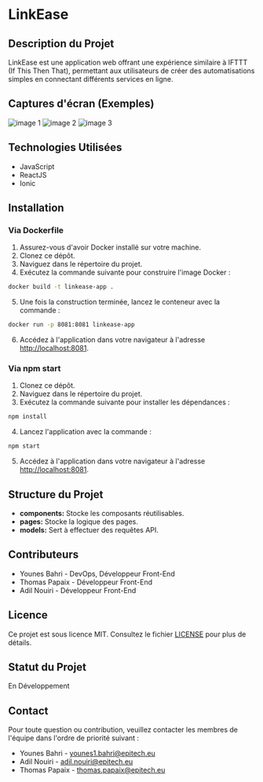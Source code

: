 # LinkEase

## Description du Projet

LinkEase est une application web offrant une expérience similaire à IFTTT (If This Then That), permettant aux utilisateurs de créer des automatisations simples en connectant différents services en ligne.

## Captures d'écran (Exemples)

![image 1](https://cdn.discordapp.com/attachments/906932555868143636/1186975755792551976/WorkSpaceActivate.png?ex=65953451&is=6582bf51&hm=1be4ea642a56463fa46240577fe54613e5690ddc9b9fed635101b6f0aa4ea7b4&)
![image 2](https://media.discordapp.net/attachments/906932555868143636/1186975756115521576/AutomatPoc.png?ex=65953451&is=6582bf51&hm=a9516258d1c775166178610120c253d26fc4f146a0e4ecdce85209a1a09b39c2&=&format=webp&quality=lossless&width=256&height=554)
![image 3](https://media.discordapp.net/attachments/906932555868143636/1186975756593664110/LogInPage.png?ex=65953451&is=6582bf51&hm=0b189f1b63ddd1cd4e7fcc6c28d668f9255a3d89804b98d18d6360a66b573e94&=&format=webp&quality=lossless&width=256&height=554)

## Technologies Utilisées

- JavaScript
- ReactJS
- Ionic

## Installation

### Via Dockerfile

1. Assurez-vous d'avoir Docker installé sur votre machine.
2. Clonez ce dépôt.
3. Naviguez dans le répertoire du projet.
4. Exécutez la commande suivante pour construire l'image Docker :

```bash
docker build -t linkease-app .
```

5. Une fois la construction terminée, lancez le conteneur avec la commande :

```bash
docker run -p 8081:8081 linkease-app
```

6. Accédez à l'application dans votre navigateur à l'adresse [http://localhost:8081](http://localhost:8081).

### Via npm start

1. Clonez ce dépôt.
2. Naviguez dans le répertoire du projet.
3. Exécutez la commande suivante pour installer les dépendances :

```bash
npm install
```

4. Lancez l'application avec la commande :

```bash
npm start
```

5. Accédez à l'application dans votre navigateur à l'adresse [http://localhost:8081](http://localhost:8081).

## Structure du Projet

- **components:** Stocke les composants réutilisables.
- **pages:** Stocke la logique des pages.
- **models:** Sert à effectuer des requêtes API.

## Contributeurs

- Younes Bahri - DevOps, Développeur Front-End
- Thomas Papaix - Développeur Front-End
- Adil Nouiri - Développeur Front-End

## Licence

Ce projet est sous licence MIT. Consultez le fichier [LICENSE](LICENSE) pour plus de détails.

## Statut du Projet

En Développement

## Contact

Pour toute question ou contribution, veuillez contacter les membres de l'équipe dans l'ordre de priorité suivant :

- Younes Bahri - [younes1.bahri@epitech.eu](mailto:younes1.bahri@epitech.eu)
- Adil Nouiri - [adil.nouiri@epitech.eu](mailto:adil.nouiri@epitech.eu)
- Thomas Papaix - [thomas.papaix@epitech.eu](mailto:thomas.papaix@epitech.eu)
